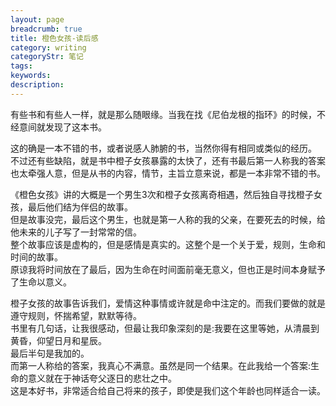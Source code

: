 ```yaml
---
layout: page
breadcrumb: true
title: 橙色女孩-读后感
category: writing
categoryStr: 笔记
tags: 
keywords: 
description: 
---
```



有些书和有些人一样，就是那么随眼缘。当我在找《尼伯龙根的指环》的时候，不经意间就发现了这本书。


这的确是一本不错的书，或者说感人肺腑的书，当然你得有相同或类似的经历。  
不过还有些缺陷，就是书中橙子女孩暴露的太快了，还有书最后第一人称我的答案也太牵强人意，但是从书的内容，情节，主旨立意来说，都是一本非常不错的书。


《橙色女孩》讲的大概是一个男生3次和橙子女孩离奇相遇，然后独自寻找橙子女孩，最后他们结为伴侣的故事。  
但是故事没完，最后这个男生，也就是第一人称的我的父亲，在要死去的时候，给他未来的儿子写了一封常常的信。  
整个故事应该是虚构的，但是感情是真实的。这整个是一个关于爱，规则，生命和时间的故事。  
原谅我将时间放在了最后，因为生命在时间面前毫无意义，但也正是时间本身赋予了生命以意义。  


橙子女孩的故事告诉我们，爱情这种事情或许就是命中注定的。而我们要做的就是遵守规则，怀揣希望，默默等待。  
书里有几句话，让我很感动，但最让我印象深刻的是:我要在这里等她，从清晨到黄昏，仰望日月和星辰。  
最后半句是我加的。  
而第一人称给的答案，我真心不满意。虽然是同一个结果。在此我给一个答案:生命的意义就在于神话夸父逐日的悲壮之中。  
这是本好书，非常适合给自己将来的孩子，即使是我们这个年龄也同样适合一读。  